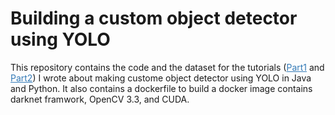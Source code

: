 # Building a custom object detector using YOLO

This repository contains the code and the dataset for the tutorials (<a target="_blank" style="color:#337ab7;" href="http://emaraic.com/blog/yolo-custom-object-detector">Part1</a> and <a target="_blank" style="color:#337ab7;" href="http://emaraic.com/blog/yolov3-custom-object-detector">Part2</a>) I wrote about making custome object detector using YOLO in Java and Python. It also contains a dockerfile to build a docker image contains darknet framwork, OpenCV 3.3, and CUDA.  





 
